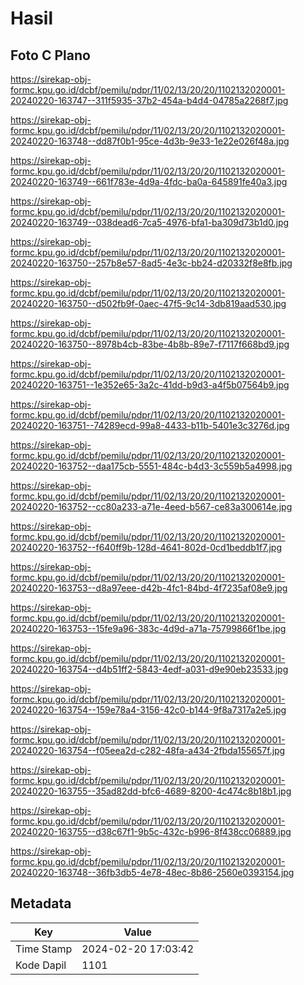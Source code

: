 # Hasil

## Foto C Plano

https://sirekap-obj-formc.kpu.go.id/dcbf/pemilu/pdpr/11/02/13/20/20/1102132020001-20240220-163747--311f5935-37b2-454a-b4d4-04785a2268f7.jpg

https://sirekap-obj-formc.kpu.go.id/dcbf/pemilu/pdpr/11/02/13/20/20/1102132020001-20240220-163748--dd87f0b1-95ce-4d3b-9e33-1e22e026f48a.jpg

https://sirekap-obj-formc.kpu.go.id/dcbf/pemilu/pdpr/11/02/13/20/20/1102132020001-20240220-163749--661f783e-4d9a-4fdc-ba0a-645891fe40a3.jpg

https://sirekap-obj-formc.kpu.go.id/dcbf/pemilu/pdpr/11/02/13/20/20/1102132020001-20240220-163749--038dead6-7ca5-4976-bfa1-ba309d73b1d0.jpg

https://sirekap-obj-formc.kpu.go.id/dcbf/pemilu/pdpr/11/02/13/20/20/1102132020001-20240220-163750--257b8e57-8ad5-4e3c-bb24-d20332f8e8fb.jpg

https://sirekap-obj-formc.kpu.go.id/dcbf/pemilu/pdpr/11/02/13/20/20/1102132020001-20240220-163750--d502fb9f-0aec-47f5-9c14-3db819aad530.jpg

https://sirekap-obj-formc.kpu.go.id/dcbf/pemilu/pdpr/11/02/13/20/20/1102132020001-20240220-163750--8978b4cb-83be-4b8b-89e7-f7117f668bd9.jpg

https://sirekap-obj-formc.kpu.go.id/dcbf/pemilu/pdpr/11/02/13/20/20/1102132020001-20240220-163751--1e352e65-3a2c-41dd-b9d3-a4f5b07564b9.jpg

https://sirekap-obj-formc.kpu.go.id/dcbf/pemilu/pdpr/11/02/13/20/20/1102132020001-20240220-163751--74289ecd-99a8-4433-b11b-5401e3c3276d.jpg

https://sirekap-obj-formc.kpu.go.id/dcbf/pemilu/pdpr/11/02/13/20/20/1102132020001-20240220-163752--daa175cb-5551-484c-b4d3-3c559b5a4998.jpg

https://sirekap-obj-formc.kpu.go.id/dcbf/pemilu/pdpr/11/02/13/20/20/1102132020001-20240220-163752--cc80a233-a71e-4eed-b567-ce83a300614e.jpg

https://sirekap-obj-formc.kpu.go.id/dcbf/pemilu/pdpr/11/02/13/20/20/1102132020001-20240220-163752--f640ff9b-128d-4641-802d-0cd1beddb1f7.jpg

https://sirekap-obj-formc.kpu.go.id/dcbf/pemilu/pdpr/11/02/13/20/20/1102132020001-20240220-163753--d8a97eee-d42b-4fc1-84bd-4f7235af08e9.jpg

https://sirekap-obj-formc.kpu.go.id/dcbf/pemilu/pdpr/11/02/13/20/20/1102132020001-20240220-163753--15fe9a96-383c-4d9d-a71a-75799866f1be.jpg

https://sirekap-obj-formc.kpu.go.id/dcbf/pemilu/pdpr/11/02/13/20/20/1102132020001-20240220-163754--d4b51ff2-5843-4edf-a031-d9e90eb23533.jpg

https://sirekap-obj-formc.kpu.go.id/dcbf/pemilu/pdpr/11/02/13/20/20/1102132020001-20240220-163754--159e78a4-3156-42c0-b144-9f8a7317a2e5.jpg

https://sirekap-obj-formc.kpu.go.id/dcbf/pemilu/pdpr/11/02/13/20/20/1102132020001-20240220-163754--f05eea2d-c282-48fa-a434-2fbda155657f.jpg

https://sirekap-obj-formc.kpu.go.id/dcbf/pemilu/pdpr/11/02/13/20/20/1102132020001-20240220-163755--35ad82dd-bfc6-4689-8200-4c474c8b18b1.jpg

https://sirekap-obj-formc.kpu.go.id/dcbf/pemilu/pdpr/11/02/13/20/20/1102132020001-20240220-163755--d38c67f1-9b5c-432c-b996-8f438cc06889.jpg

https://sirekap-obj-formc.kpu.go.id/dcbf/pemilu/pdpr/11/02/13/20/20/1102132020001-20240220-163748--36fb3db5-4e78-48ec-8b86-2560e0393154.jpg


## Metadata

| Key        | Value               |
| ---------- | ------------------- |
| Time Stamp | 2024-02-20 17:03:42 |
| Kode Dapil | 1101                |



